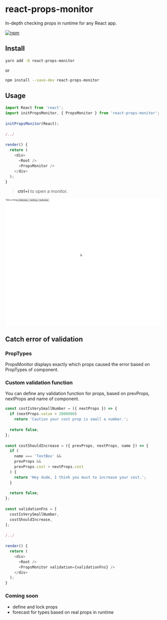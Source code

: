 # react-props-monitor

In-depth checking props in runtime for any React app.

[![npm](https://img.shields.io/npm/dm/react-props-monitor.svg)](https://www.npmjs.com/package/react-props-monitor)

## Install

```bash
yarn add -D react-props-monitor
```

or

```bash
npm install --save-dev react-props-monitor
```

## Usage

```javascript
import React from 'react';
import initPropsMonitor, { PropsMonitor } from 'react-props-monitor';

initPropsMonitor(React);

/../

render() {
  return (
    <div>
      <Root />
      <PropsMonitor />
    </div>
  );
}

```

> **ctrl+i** to open a monitor.

![react-props-monitor](docs/demo.gif)

## Catch error of validation

### PropTypes

PropsMonitor displays exactly which props caused the error based on PropTypes of component.

### Custom validation function

You can define any validation function for props, based on prevProps, nextProps and name of component.

```javascript
const costIsVerySmallNumber = ({ nextProps }) => {
  if (nextProps.value < 2000000)
    return 'Caution your cost prop is small a number.';

  return false;
};

const costShouldIncrease = ({ prevProps, nextProps, name }) => {
  if (
    name === 'TextBox' &&
    prevProps &&
    prevProps.cost > nextProps.cost
  ) {
    return 'Hey dude, I think you must to increase your cost.';
  }

  return false;
};

const validationFns = [
  costIsVerySmallNumber,
  costShouldIncrease,
];

/../

render() {
  return (
    <div>
      <Root />
      <PropsMonitor validation={validationFns} />
    </div>
  );
}

```

### Coming soon

- define and lock props
- forecast for types based on real props in runtime
